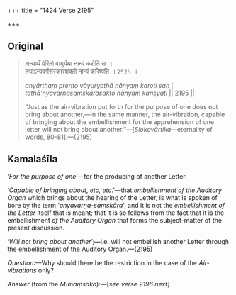 +++
title = "1424 Verse 2195"

+++
## Original 
>
> अन्यार्थं प्रेरितो वायुर्यथा नान्यं करोति सः ।  
> तथाऽन्यवर्णसंस्कारशक्तो नान्यं करिष्यति ॥ २१९५ ॥ 
>
> *anyārthaṃ prerito vāyuryathā nānyaṃ karoti saḥ* \|  
> *tathā'nyavarṇasaṃskāraśakto nānyaṃ kariṣyati* \|\| 2195 \|\| 
>
> “Just as the air-vibration put forth for the purpose of one does not bring about another,—in the same manner, the air-vibration, capable of bringing about the embellishment for the apprehension of one letter will not bring about another.”—[*Ślokavārtika*—eternality of words, 80-81].—(2195)



## Kamalaśīla

‘*For the purpose of one*’—for the producing of another Letter.

‘*Capable of bringing about*, *etc, etc*.’—that *embellishment of the Auditory Organ* which brings about the hearing of the Letter, is what is spoken of bore by the term ‘*anyavarṇa-saṃskāra*’; and it is not the *embellishment of the Letter* itself that is meant; that it is so follows from the fact that it is the embellishment *of the Auditory Organ* that forms the subject-matter of the present discussion.

‘*Will not bring about another*’;—i.e. will not embellish another Letter through the embellishment of the Auditory Organ.—(2195)

*Question*:—Why should there be the restriction in the case of the *Air-vibrations* only?

*Answer* (from the *Mīmāṃsaka*):—[*see verse 2196 next*]


